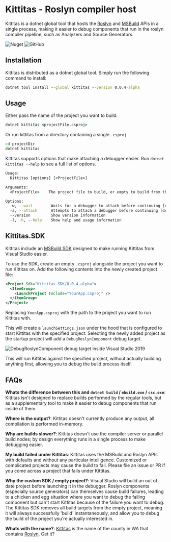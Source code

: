 # Kittitas - Roslyn compiler host

Kittitas is a dotnet global tool that hosts the [Roslyn](https://github.com/dotnet/roslyn) and [MSBuild](http://github.com/dotnet/msbuild) APIs in a single process, making it easier to debug components that run in the roslyn compiler pipeline, such as Analyzers and Source Generators.

![Nuget](https://img.shields.io/nuget/v/Kittitas)
![GitHub](https://img.shields.io/github/license/chsienki/kittitas)

## Installation

Kittitas is distributed as a dotnet global tool. Simply run the following command to install:

```bat
dotnet tool install --global kittitas --version 0.0.4-alpha
```

## Usage

Either pass the name of the project you want to build:

```bat
dotnet kittitas <projectFile.csproj>
```

Or run kittitas from a directory containing a single `.csproj`

```bat
cd projectDir
dotnet kittitas
```

Kittitas supports options that make attaching a debugger easier. Run `dotnet kittitas --help` to see a full list of options.

```bat
Usage:
  Kittitas [options] [<ProjectFile>]

Arguments:
  <ProjectFile>    The project file to build, or empty to build from the current directory. [default: ]

Options:
  -w, --wait        Waits for a debugger to attach before continuing [default: False]
  -a, --attach      Attempts to attach a debugger before continuing [default: False]
  --version         Show version information
  -?, -h, --help    Show help and usage information
```

## Kittitas.SDK

Kittitas include an [MSBuild SDK](https://docs.microsoft.com/en-us/visualstudio/msbuild/how-to-use-project-sdk?view=vs-2019) designed to make running Kittitas from Visual Studio easier.

To use the SDK, create an empty `.csproj` alongside the project you want to run Kittitas on. Add the following contents into the newly created project file:

```xml
<Project Sdk="Kittitas.SDK/0.0.4-alpha">
  <ItemGroup>
    <LaunchProject Include="YourApp.csproj" />
  </ItemGroup>
</Project>
```

Replacing `YourApp.csproj` with the path to the project you want to run Kittitas with.

This will create a `launchSettings.json` under the hood that is configured to start Kittitas with the specified project. Selecting the newly added project as the startup project will add a `DebugRoslynComponent` debug target.

![DebugRoslynComponent debug target inside Visual Studio 2019](./img/debug_target.jpg)

This will run Kittitas against the specified project, without actually building anything first, allowing you to debug the build process itself.

## FAQs

**Whats the difference between this and `dotnet build` / `mbuild.exe` / `csc.exe`**: Kittitas isn't designed to replace builds performed by the regular tools, but as a supplementary tool to make it easier to debug components that run inside of them.

**Where is the output?**: Kittitas doesn't currently produce any output, all compilation is performed in-memory.

**Why are builds slower?**: Kittitas doesn't use the compiler server or parallel build nodes; by design everything runs in a single process to make debugging easier.

**My build failed under Kittitas**: Kittitas uses the MSBuild and Roslyn APIs with defaults and without any particular intelligence. Customized or complicated projects may cause the build to fail. Please file an issue or PR if you come across a project that fails under Kittitas.

**Why the custom SDK / empty project?**: Visual Studio will build an out of date project before launching it in the debugger. Roslyn components (especially source generators) can themselves cause build failures, leading to a chicken and egg situation where you want to debug the failing component but can't start Kittitas because of the failure you want to debug. The Kittitas SDK removes all build targets from the empty project, meaning it will always successfully 'build' instantaneously, and allow you to debug the build of the project you're actually interested in.

**Whats with the name?**: [Kittitas](https://en.wikipedia.org/wiki/Kittitas_County,_Washington) is the name of the county in WA that contains [Roslyn](https://en.wikipedia.org/wiki/Roslyn,_Washington). Get it?

